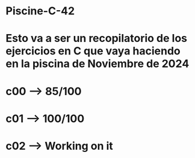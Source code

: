 # Piscine-C-42

# Esto va a ser un recopilatorio de los ejercicios en C que vaya haciendo en la piscina de Noviembre de 2024

# c00 --> 85/100
# c01 --> 100/100
# c02 --> Working on it

